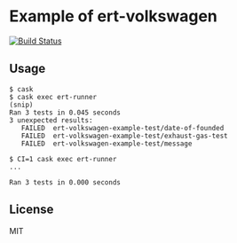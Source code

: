 Example of ert-volkswagen
==============================

[![Build Status](https://travis-ci.org/gongo/ert-volkswagen-example.svg?branch=master)](https://travis-ci.org/gongo/ert-volkswagen-example)

Usage
--------------------

```
$ cask
$ cask exec ert-runner
(snip)
Ran 3 tests in 0.045 seconds
3 unexpected results:
   FAILED  ert-volkswagen-example-test/date-of-founded
   FAILED  ert-volkswagen-example-test/exhaust-gas-test
   FAILED  ert-volkswagen-example-test/message

```

```
$ CI=1 cask exec ert-runner
...

Ran 3 tests in 0.000 seconds
```

License
--------------------

MIT
